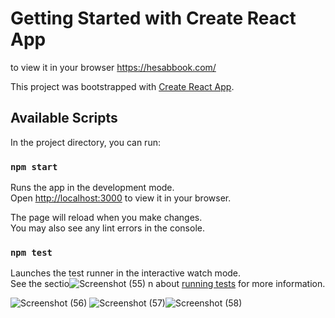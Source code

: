 # Getting Started with Create React App  

to view it in your browser https://hesabbook.com/

This project was bootstrapped with [Create React App](https://github.com/facebook/create-react-app).

## Available Scripts

In the project directory, you can run:

### `npm start`

Runs the app in the development mode.\
Open [http://localhost:3000](http://localhost:3000) to view it in your browser.

The page will reload when you make changes.\
You may also see any lint errors in the console.

### `npm test`

Launches the test runner in the interactive watch mode.\
See the sectio![Screenshot (55)](https://github.com/user-attachments/assets/20a35b69-a69b-4069-a568-7cab829e8e4b)
n about [running tests](https://facebook.github.io/create-react-app/docs/running-tests) for more
information.

![Screenshot (56)](https://github.com/user-attachments/assets/f8655ea7-1781-4e0a-9873-50bc39a680c3)
![Screenshot (57)](https://github.com/user-attachments/assets/d84b9ff1-2ffc-4341-9d76-73f816a850ef)![Screenshot (58)](https://github.com/user-attachments/assets/73c6a970-99c7-4922-8ca1-56d7472976ee)

